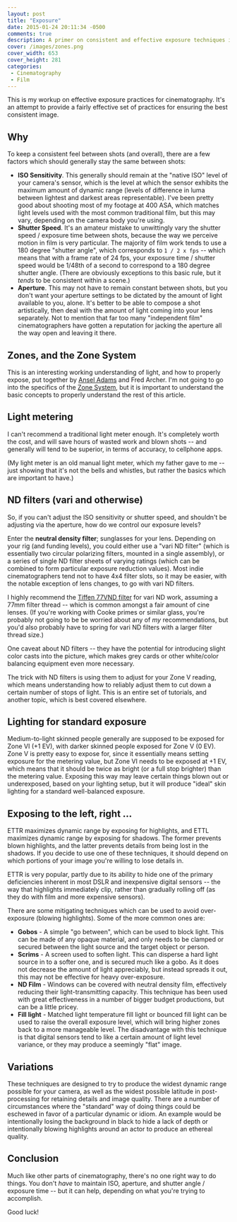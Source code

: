 ```yaml
---
layout: post
title: "Exposure"
date: 2015-01-24 20:11:34 -0500
comments: true
description: A primer on consistent and effective exposure techniques in cinematography
cover: /images/zones.png
cover_width: 653
cover_height: 281
categories:
 - Cinematography
 - Film
---
```


This is my workup on effective exposure practices for cinematography. It's an attempt to provide a fairly effective set of practices for ensuring the best consistent image.

<!-- more -->

## Why

To keep a consistent feel between shots (and overall), there are a few factors which should generally stay the same between shots:

 * **ISO Sensitivity**. This generally should remain at the "native ISO" level of your camera's sensor, which is the level at which the sensor exhibits the maximum amount of dynamic range (levels of difference in luma between lightest and darkest areas representable). I've been pretty good about shooting most of my footage at 400 ASA, which matches light levels used with the most common traditional film, but this may vary, depending on the camera body you're using.
 * **Shutter Speed**. It's an amateur mistake to unwittingly vary the shutter speed / exposure time between shots, because the way we perceive motion in film is very particular. The majority of film work tends to use a 180 degree "shutter angle", which corresponds to ``1 / 2 x fps`` -- which means that with a frame rate of 24 fps, your exposure time / shutter speed would be 1/48th of a second to correspond to a 180 degree shutter angle. (There are obviously exceptions to this basic rule, but it *tends* to be consistent within a scene.)
 * **Aperture**. This may not have to remain constant between shots, but you don't want your aperture settings to be dictated by the amount of light available to you, alone. It's better to be able to compose a shot artistically, then deal with the amount of light coming into your lens separately. Not to mention that far too many "independent film" cinematographers have gotten a reputation for jacking the aperture all the way open and leaving it there.

## Zones, and the Zone System

This is an interesting working understanding of light, and how to properly expose, put together by [Ansel Adams](http://www.anseladams.com/ansel-adams-information/) and Fred Archer. I'm not going to go into the specifics of the [Zone System](http://en.wikipedia.org/wiki/Zone_System), but it is important to understand the basic concepts to properly understand the rest of this article.

## Light metering

I can't recommend a traditional light meter enough. It's completely worth the cost, and will save hours of wasted work and blown shots -- and generally will tend to be superior, in terms of accuracy, to cellphone apps.

(My light meter is an old manual light meter, which my father gave to me -- just showing that it's not the bells and whistles, but rather the basics which are important to have.)

## ND filters (vari and otherwise)

So, if you can't adjust the ISO sensitivity or shutter speed, and shouldn't be adjusting via the aperture, how do we control our exposure levels?

Enter the **neutral density filter**; sunglasses for your lens. Depending on your rig (and funding levels), you could either use a "vari ND filter" (which is essentially two circular polarizing filters, mounted in a single assembly), or a series of single ND filter sheets of varying ratings (which can be combined to form particular exposure reduction values). Most indie cinematographers tend not to have 4x4 filter slots, so it may be easier, with the notable exception of lens changes, to go with vari ND filters.

I highly recommend the [Tiffen 77VND filter](http://amzn.to/1B6v40h) for vari ND work, assuming a 77mm filter thread -- which is common amongst a fair amount of cine lenses. (If you're working with Cooke primes or similar glass, you're probably not going to be be worried about any of *my* recommendations, but you'd also probably have to spring for vari ND filters with a larger filter thread size.)

One caveat about ND filters -- they have the potential for introducing slight color casts into the picture, which makes grey cards or other white/color balancing equipment even more necessary.

The trick with ND filters is using them to adjust for your Zone V reading, which means understanding how to reliably adjust them to cut down a certain number of stops of light. This is an entire set of tutorials, and another topic, which is best covered elsewhere.

## Lighting for standard exposure

Medium-to-light skinned people generally are supposed to be exposed for Zone VI (+1 EV), with darker skinned people exposed for Zone V (0 EV). Zone V is pretty easy to expose for, since it essentially means setting exposure for the metering value, but Zone VI needs to be exposed at +1 EV, which means that it should be twice as bright (or a full stop brighter) than the metering value. Exposing this way may leave certain things blown out or underexposed, based on your lighting setup, but it will produce "ideal" skin lighting for a standard well-balanced exposure.

## Exposing to the left, right ...

ETTR maximizes dynamic range by exposing for highlights, and ETTL maximizes dynamic range by exposing for shadows. The former prevents blown highlights, and the latter prevents details from being lost in the shadows. If you decide to use one of these techniques, it should depend on which portions of your image you're willing to lose details in.

ETTR is very popular, partly due to its ability to hide one of the primary deficiencies inherent in most DSLR and inexpensive digital sensors -- the way that highlights immediately clip, rather than gradually rolling off (as they do with film and more expensive sensors).

There are some mitigating techniques which can be used to avoid over-exposure (blowing highlights). Some of the more common ones are:

 * **Gobos** - A simple "go between", which can be used to block light. This can be made of any opaque material, and only needs to be clamped or secured between the light source and the target object or person.
 * **Scrims** - A screen used to soften light. This can disperse a hard light source in to a softer one, and is secured much like a gobo. As it does not decrease the amount of light appreciably, but instead spreads it out, this may not be effective for heavy over-exposure.
 * **ND Film** - Windows can be covered with neutral density film, effectively reducing their light-transmitting capacity. This technique has been used with great effectiveness in a number of bigger budget productions, but can be a little pricey.
 * **Fill light** - Matched light temperature fill light or bounced fill light can be used to raise the overall exposure level, which will bring higher zones back to a more manageable level. The disadvantage with this technique is that digital sensors tend to like a certain amount of light level variance, or they may produce a seemingly "flat" image.

## Variations

These techniques are designed to try to produce the widest dynamic range possible for your camera, as well as the widest possible latitude in post-processing for retaining details and image quality. There are a number of circumstances where the "standard" way of doing things could be eschewed in favor of a particular dynamic or idiom. An example would be intentionally losing the background in black to hide a lack of depth or intentionally blowing highlights around an actor to produce an ethereal quality.

## Conclusion

Much like other parts of cinematography, there's no one right way to do things. You don't *have* to maintain ISO, aperture, and shutter angle / exposure time -- but it can help, depending on what you're trying to accomplish.

Good luck!
